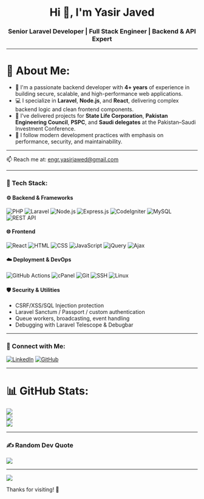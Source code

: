 <h1 align="center">Hi 👋, I'm Yasir Javed</h1>
<h3 align="center">Senior Laravel Developer | Full Stack Engineer | Backend & API Expert</h3>

---

# 💫 About Me:

- 🔧 I'm a passionate backend developer with **4+ years** of experience in building secure, scalable, and high-performance web applications.
- 💻 I specialize in **Laravel**, **Node.js**, and **React**, delivering complex backend logic and clean frontend components.
- 🏢 I’ve delivered projects for **State Life Corporation**, **Pakistan Engineering Council**, **PSPC**, and **Saudi delegates** at the Pakistan–Saudi Investment Conference.
- 🚀 I follow modern development practices with emphasis on performance, security, and maintainability.

---

📫 Reach me at: engr.yasirjawed@gmail.com

---

### 🚀 Tech Stack:

#### ⚙️ Backend & Frameworks
![PHP](https://img.shields.io/badge/php-%23777BB4.svg?&style=for-the-badge&logo=php&logoColor=white)
![Laravel](https://img.shields.io/badge/laravel-%23FF2D20.svg?&style=for-the-badge&logo=laravel&logoColor=white)
![Node.js](https://img.shields.io/badge/node.js-339933?style=for-the-badge&logo=nodedotjs&logoColor=white)
![Express.js](https://img.shields.io/badge/express.js-404D59?style=for-the-badge)
![CodeIgniter](https://img.shields.io/badge/CodeIgniter-DD4814?style=for-the-badge&logo=codeigniter&logoColor=white)
![MySQL](https://img.shields.io/badge/mysql-%2300f.svg?&style=for-the-badge&logo=mysql&logoColor=white)
![REST API](https://img.shields.io/badge/API-REST-%23007ACC.svg?style=for-the-badge)

#### 🌐 Frontend
![React](https://img.shields.io/badge/react-%2361DAFB.svg?&style=for-the-badge&logo=react&logoColor=black)
![HTML](https://img.shields.io/badge/html5-%23E34F26.svg?&style=for-the-badge&logo=html5&logoColor=white)
![CSS](https://img.shields.io/badge/css3-%231572B6.svg?&style=for-the-badge&logo=css3&logoColor=white)
![JavaScript](https://img.shields.io/badge/javascript-%23323330.svg?&style=for-the-badge&logo=javascript&logoColor=%23F7DF1E)
![jQuery](https://img.shields.io/badge/jquery-%230769AD.svg?&style=for-the-badge&logo=jquery&logoColor=white)
![Ajax](https://img.shields.io/badge/AJAX-%23F16529.svg?style=for-the-badge)

#### ☁️ Deployment & DevOps
![GitHub Actions](https://img.shields.io/badge/GitHub%20Actions-2088FF?style=for-the-badge&logo=githubactions&logoColor=white)
![cPanel](https://img.shields.io/badge/cPanel-FF6C2C?style=for-the-badge&logo=cpanel&logoColor=white)
![Git](https://img.shields.io/badge/git-%23F05033.svg?&style=for-the-badge&logo=git&logoColor=white)
![SSH](https://img.shields.io/badge/SSH-000000?style=for-the-badge&logo=ssh&logoColor=white)
![Linux](https://img.shields.io/badge/Linux-FCC624?style=for-the-badge&logo=linux&logoColor=black)

#### 🛡️ Security & Utilities
- CSRF/XSS/SQL Injection protection
- Laravel Sanctum / Passport / custom authentication
- Queue workers, broadcasting, event handling
- Debugging with Laravel Telescope & Debugbar

---

### 📱 Connect with Me:

[![LinkedIn](https://img.shields.io/badge/LinkedIn-%230077B5.svg?&style=for-the-badge&logo=linkedin&logoColor=white)](https://www.linkedin.com/in/yasirjaveddev/)
[![GitHub](https://img.shields.io/badge/github-%23121011.svg?&style=for-the-badge&logo=github&logoColor=white)](https://github.com/yasirjaveddev)

---

# 📊 GitHub Stats:
![](https://github-readme-stats.vercel.app/api?username=yasirjaveddev&theme=dark&hide_border=false&include_all_commits=true&count_private=true)<br/>
![](https://github-readme-streak-stats.herokuapp.com/?user=yasirjaveddev&theme=dark&hide_border=false)<br/>
![](https://github-readme-stats.vercel.app/api/top-langs/?username=yasirjaveddev&theme=dark&hide_border=false&layout=compact)

---

### ✍️ Random Dev Quote
![](https://quotes-github-readme.vercel.app/api?type=horizontal&theme=dark)

---

[![](https://visitcount.itsvg.in/api?id=yasirjaveddev&icon=0&color=1)](https://visitcount.itsvg.in)

Thanks for visiting! 🚀
